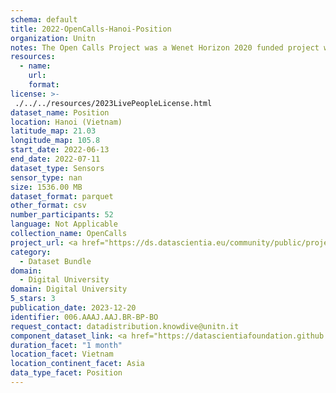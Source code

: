 ```yaml
---
schema: default
title: 2022-OpenCalls-Hanoi-Position
organization: Unitn
notes: The Open Calls Project was a Wenet Horizon 2020 funded project with the goal of developing a diversity-aware, machine-mediated paradigm for social interactions. It collected information on the eating/drinking activities of the students of FPT University in Vietnam. The project was carried out in June and July 2022. The project set out to sense the daily activity data of respondents through the mobile phone sensors, collect health data through daily food log surveys, collect alcohol-drinking activities coupled with the motives for drinking, and conduct semi-structured surveys to gather feedback on the project. Data collection was carried out in three big cities across Vietnam. The i-Log application was used to collect sensor data from participants with the language set to Vietnamese. The food-drink activities were collected with an i-Log survey filled in by the respondents three times a day.
resources:
  - name: 
    url: 
    format: 
license: >-
 ./../../resources/2023LivePeopleLicense.html
dataset_name: Position
location: Hanoi (Vietnam)
latitude_map: 21.03
longitude_map: 105.8
start_date: 2022-06-13
end_date: 2022-07-11
dataset_type: Sensors
sensor_type: nan
size: 1536.00 MB
dataset_format: parquet
other_format: csv
number_participants: 52
language: Not Applicable
collection_name: OpenCalls
project_url: <a href="https://ds.datascientia.eu/community/public/projects/3b975830-9ecc-4127-855b-f88b8b5fe2ca">https://ds.datascientia.eu/community/public/projects/3b975830-9ecc-4127-855b-f88b8b5fe2ca</a>
category: 
  - Dataset Bundle
domain: 
  - Digital University
domain: Digital University
5_stars: 3
publication_date: 2023-12-20
identifier: 006.AAAJ.AAJ.BR-BP-BO
request_contact: datadistribution.knowdive@unitn.it
component_dataset_link: <a href="https://datascientiafoundation.github.io/LivePeople/datasets/2022-OC1-Hanoi-Location%20Event%20Per%20Time%20RD/">2022-OC1-Hanoi-Location Event Per Time RD</a>, <a href="https://datascientiafoundation.github.io/LivePeople/datasets/2022-OC1-Hanoi-Magnetic%20Field%20Event/">2022-OC1-Hanoi-Magnetic Field Event</a>, <a href="https://datascientiafoundation.github.io/LivePeople/datasets/2022-OC1-Hanoi-Proximity%20Event/">2022-OC1-Hanoi-Proximity Event</a>
duration_facet: "1 month"
location_facet: Vietnam
location_continent_facet: Asia
data_type_facet: Position
---
```

